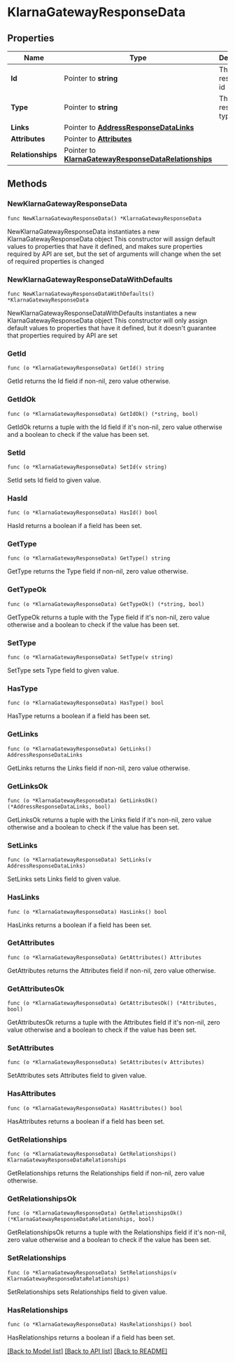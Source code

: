 # KlarnaGatewayResponseData

## Properties

Name | Type | Description | Notes
------------ | ------------- | ------------- | -------------
**Id** | Pointer to **string** | The resource&#39;s id | [optional] 
**Type** | Pointer to **string** | The resource&#39;s type | [optional] 
**Links** | Pointer to [**AddressResponseDataLinks**](AddressResponseDataLinks.md) |  | [optional] 
**Attributes** | Pointer to [**Attributes**](Attributes.md) |  | [optional] 
**Relationships** | Pointer to [**KlarnaGatewayResponseDataRelationships**](KlarnaGatewayResponseDataRelationships.md) |  | [optional] 

## Methods

### NewKlarnaGatewayResponseData

`func NewKlarnaGatewayResponseData() *KlarnaGatewayResponseData`

NewKlarnaGatewayResponseData instantiates a new KlarnaGatewayResponseData object
This constructor will assign default values to properties that have it defined,
and makes sure properties required by API are set, but the set of arguments
will change when the set of required properties is changed

### NewKlarnaGatewayResponseDataWithDefaults

`func NewKlarnaGatewayResponseDataWithDefaults() *KlarnaGatewayResponseData`

NewKlarnaGatewayResponseDataWithDefaults instantiates a new KlarnaGatewayResponseData object
This constructor will only assign default values to properties that have it defined,
but it doesn't guarantee that properties required by API are set

### GetId

`func (o *KlarnaGatewayResponseData) GetId() string`

GetId returns the Id field if non-nil, zero value otherwise.

### GetIdOk

`func (o *KlarnaGatewayResponseData) GetIdOk() (*string, bool)`

GetIdOk returns a tuple with the Id field if it's non-nil, zero value otherwise
and a boolean to check if the value has been set.

### SetId

`func (o *KlarnaGatewayResponseData) SetId(v string)`

SetId sets Id field to given value.

### HasId

`func (o *KlarnaGatewayResponseData) HasId() bool`

HasId returns a boolean if a field has been set.

### GetType

`func (o *KlarnaGatewayResponseData) GetType() string`

GetType returns the Type field if non-nil, zero value otherwise.

### GetTypeOk

`func (o *KlarnaGatewayResponseData) GetTypeOk() (*string, bool)`

GetTypeOk returns a tuple with the Type field if it's non-nil, zero value otherwise
and a boolean to check if the value has been set.

### SetType

`func (o *KlarnaGatewayResponseData) SetType(v string)`

SetType sets Type field to given value.

### HasType

`func (o *KlarnaGatewayResponseData) HasType() bool`

HasType returns a boolean if a field has been set.

### GetLinks

`func (o *KlarnaGatewayResponseData) GetLinks() AddressResponseDataLinks`

GetLinks returns the Links field if non-nil, zero value otherwise.

### GetLinksOk

`func (o *KlarnaGatewayResponseData) GetLinksOk() (*AddressResponseDataLinks, bool)`

GetLinksOk returns a tuple with the Links field if it's non-nil, zero value otherwise
and a boolean to check if the value has been set.

### SetLinks

`func (o *KlarnaGatewayResponseData) SetLinks(v AddressResponseDataLinks)`

SetLinks sets Links field to given value.

### HasLinks

`func (o *KlarnaGatewayResponseData) HasLinks() bool`

HasLinks returns a boolean if a field has been set.

### GetAttributes

`func (o *KlarnaGatewayResponseData) GetAttributes() Attributes`

GetAttributes returns the Attributes field if non-nil, zero value otherwise.

### GetAttributesOk

`func (o *KlarnaGatewayResponseData) GetAttributesOk() (*Attributes, bool)`

GetAttributesOk returns a tuple with the Attributes field if it's non-nil, zero value otherwise
and a boolean to check if the value has been set.

### SetAttributes

`func (o *KlarnaGatewayResponseData) SetAttributes(v Attributes)`

SetAttributes sets Attributes field to given value.

### HasAttributes

`func (o *KlarnaGatewayResponseData) HasAttributes() bool`

HasAttributes returns a boolean if a field has been set.

### GetRelationships

`func (o *KlarnaGatewayResponseData) GetRelationships() KlarnaGatewayResponseDataRelationships`

GetRelationships returns the Relationships field if non-nil, zero value otherwise.

### GetRelationshipsOk

`func (o *KlarnaGatewayResponseData) GetRelationshipsOk() (*KlarnaGatewayResponseDataRelationships, bool)`

GetRelationshipsOk returns a tuple with the Relationships field if it's non-nil, zero value otherwise
and a boolean to check if the value has been set.

### SetRelationships

`func (o *KlarnaGatewayResponseData) SetRelationships(v KlarnaGatewayResponseDataRelationships)`

SetRelationships sets Relationships field to given value.

### HasRelationships

`func (o *KlarnaGatewayResponseData) HasRelationships() bool`

HasRelationships returns a boolean if a field has been set.


[[Back to Model list]](../README.md#documentation-for-models) [[Back to API list]](../README.md#documentation-for-api-endpoints) [[Back to README]](../README.md)


